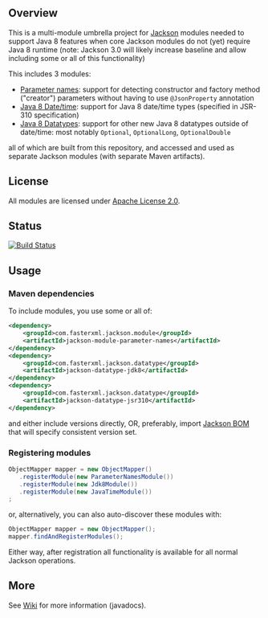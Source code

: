 ## Overview

This is a multi-module umbrella project for [Jackson](../../../jackson)
modules needed to support Java 8 features when core Jackson modules do not
(yet) require Java 8 runtime (note: Jackson 3.0 will likely increase baseline
and allow including some or all of this functionality)

This includes 3 modules:

* [Parameter names](parameter-names/): support for detecting constructor and factory method ("creator") parameters without having to use `@JsonProperty` annotation
* [Java 8 Date/time](datetime): support for Java 8 date/time types (specified in JSR-310 specification)
* [Java 8 Datatypes](datatypes): support for other new Java 8 datatypes outside of date/time: most notably `Optional`, `OptionalLong`, `OptionalDouble`

all of which are built from this repository, and accessed and used as separate Jackson modules
(with separate Maven artifacts).

## License

All modules are licensed under [Apache License 2.0](http://www.apache.org/licenses/LICENSE-2.0.txt).

## Status

[![Build Status](https://travis-ci.org/FasterXML/jackson-base-java8.svg)](https://travis-ci.org/FasterXML/jackson-base-java8)

## Usage

### Maven dependencies

To include modules, you use some or all of:

```xml
<dependency>
    <groupId>com.fasterxml.jackson.module</groupId>
    <artifactId>jackson-module-parameter-names</artifactId>
</dependency>
<dependency>
    <groupId>com.fasterxml.jackson.datatype</groupId>
    <artifactId>jackson-datatype-jdk8</artifactId>
</dependency>
<dependency>
    <groupId>com.fasterxml.jackson.datatype</groupId>
    <artifactId>jackson-datatype-jsr310</artifactId>
</dependency>
```

and either include versions directly, OR, preferably, import
[Jackson BOM](../../../jackson-bom) that will specify consistent version set.

### Registering modules

```java
ObjectMapper mapper = new ObjectMapper()
   .registerModule(new ParameterNamesModule())
   .registerModule(new Jdk8Module())
   .registerModule(new JavaTimeModule())
;
```

or, alternatively, you can also auto-discover these modules with:

```java
ObjectMapper mapper = new ObjectMapper();
mapper.findAndRegisterModules();
```

Either way, after registration all functionality is available for all normal Jackson operations.

## More

See [Wiki](../../wiki) for more information (javadocs).

